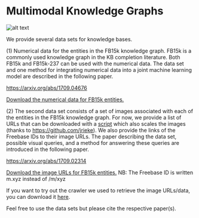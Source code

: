 # Multimodal Knowledge Graphs

![alt text](https://github.com/nle-ml/mmkb/blob/master/media/KB.png)

We provide several data sets for knowledge bases. 

(1) Numerical data for the entities in the FB15k knowledge graph. FB15k is a commonly used knowledge graph in the KB completion literature. Both FB15k and FB15k-237 can be used with the numerical data. The data set and one method for integrating numerical data into a joint machine learning model are described in the following paper.

https://arxiv.org/abs/1709.04676

[Download the numerical data for FB15k entities.](numTriples_FB15k.txt)

(2) The second data set consists of a set of images associated with each of the entities in the FB15k knowledge graph. For now, we provide a list of URLs that can be downloaded with a [script](download-images.py) which also scales the images (thanks to https://github.com/jrieke). We also provide the links of the Freebase IDs to their image URLs.  The paper describing the data set, possible visual queries, and a method for answering these queries are introduced in the following paper.

https://arxiv.org/abs/1709.02314

[Download the image URLs for FB15k entities.](https://www.dropbox.com/s/thct96phmypkaon/image-graph_urls.tar.gz)
NB: The Freebase ID is written m.xyz instead of /m/xyz

If you want to try out the crawler we used to retrieve the image URLs/data, you can download it [here](https://github.com/robegs/imageDownloader).

Feel free to use the data sets but please cite the respective paper(s). 



